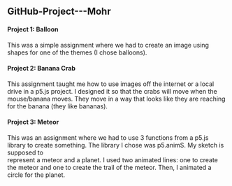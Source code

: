 ## GitHub-Project---Mohr

#### Project 1: Balloon
  This was a simple assignment where we had to create an image using shapes for one of the themes (I chose balloons). 

#### Project 2: Banana Crab
  This assignment taught me how to use images off the internet or a local drive in a p5.js project. I designed it so that the crabs will move when the mouse/banana     moves. They move in a way that looks like they are reaching for the banana (they like bananas).

#### Project 3: Meteor
  This was an assignment where we had to use 3 functions from a p5.js library to create something. The library I chose was p5.animS. My sketch is supposed to       
  represent a meteor and a planet. I used two animated lines: one to create the meteor and one to create the trail of the meteor. Then, I animated a circle for the    planet.
